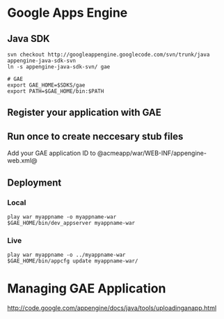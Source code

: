 # Google Apps Engine #

## Java SDK ##

	svn checkout http://googleappengine.googlecode.com/svn/trunk/java appengine-java-sdk-svn
	ln -s appengine-java-sdk-svn/ gae

	# GAE
	export GAE_HOME=$SDKS/gae
	export PATH=$GAE_HOME/bin:$PATH
	
## Register your application with GAE

## Run once to create neccesary stub files ##

Add your GAE application ID to @acmeapp/war/WEB-INF/appengine-web.xml@

## Deployment ##

### Local ###

	play war myappname -o myappname-war
	$GAE_HOME/bin/dev_appserver myappname-war

### Live ###

	play war myappname -o ../myappname-war
	$GAE_HOME/bin/appcfg update myappname-war/

# Managing GAE Application #

http://code.google.com/appengine/docs/java/tools/uploadinganapp.html